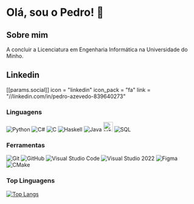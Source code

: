 # Olá, sou o Pedro! 👋

## Sobre mim
A concluir a Licenciatura em Engenharia Informática na Universidade do Minho.

## Linkedin
 [[params.social]]
    icon = "linkedin"
    icon_pack = "fa"
    link = "//linkedin.com/in/pedro-azevedo-839640273"
    
### Linguagens
![Python](https://img.shields.io/badge/-Python-3776AB?style=flat-square&logo=python&logoColor=white)
![C#](https://img.shields.io/badge/-C%23-239120?style=flat-square&logo=c-sharp&logoColor=white)
![C](https://img.shields.io/badge/-C-00599C?style=flat-square&logo=c&logoColor=white)
![Haskell](https://img.shields.io/badge/-Haskell-5D4F85?style=flat-square&logo=haskell&logoColor=white)
![Java](https://img.shields.io/badge/-Java-007396?style=flat-square&logo=java&logoColor=white)
<img src="https://upload.wikimedia.org/wikipedia/commons/thumb/6/61/HTML5_logo_and_wordmark.svg/200px-HTML5_logo_and_wordmark.svg.png" alt="HTML Logo" width="25">
![SQL](https://img.shields.io/badge/-SQL-4479A1?style=flat-square&logo=sql&logoColor=white)

### Ferramentas
![Git](https://img.shields.io/badge/-Git-F05032?style=flat-square&logo=git&logoColor=white)
![GitHub](https://img.shields.io/badge/-GitHub-181717?style=flat-square&logo=github&logoColor=white)
![Visual Studio Code](https://img.shields.io/badge/-Visual%20Studio%20Code-007ACC?style=flat-square&logo=visual-studio-code&logoColor=white)
![Visual Studio 2022](https://img.shields.io/badge/-Visual%20Studio%202022-5C2D91?style=flat-square&logo=visual-studio&logoColor=white)
![Figma](https://img.shields.io/badge/-Figma-F24E1E?style=flat-square&logo=figma&logoColor=white)
![CMake](https://img.shields.io/badge/-CMake-064F8C?style=flat-square&logo=cmake&logoColor=white)

### Top Linguagens
[![Top Langs](https://github-readme-stats.vercel.app/api/top-langs/?username=Pexometro&layout=compact&include_all_commits=true)](https://github.com/Pexometro)
